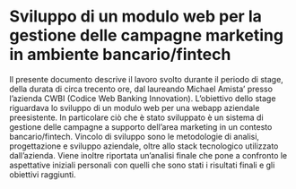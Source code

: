 # Sviluppo di un modulo web per la gestione delle campagne marketing in ambiente bancario/fintech

Il presente documento descrive il lavoro svolto durante il periodo di stage, della durata di circa trecento ore, dal laureando Michael Amista’ presso l’azienda CWBI (Codice
Web Banking Innovation).
L’obiettivo dello stage riguardava lo sviluppo di un modulo web per una webapp aziendale preesistente. In particolare ciò che è stato sviluppato è un sistema di gestione delle campagne a supporto dell’area marketing in un contesto bancario/fintech. 
Vincolo di sviluppo sono le metodologie di analisi, progettazione e sviluppo aziendale, oltre allo stack tecnologico utilizzato dall’azienda. Viene inoltre riportata un’analisi finale che pone a confronto le aspettative iniziali personali con quelli che sono stati i risultati
finali e gli obiettivi raggiunti.

